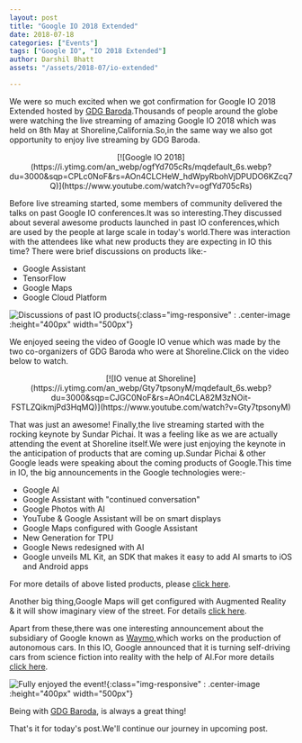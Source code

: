```yaml
---
layout: post
title: "Google IO 2018 Extended"
date: 2018-07-18
categories: ["Events"]
tags: ["Google IO", "IO 2018 Extended"]
author: Darshil Bhatt
assets: "/assets/2018-07/io-extended"

---
```

We were so much excited when we got confirmation for Google IO 2018 Extended hosted by [GDG Baroda](https://gdgbaroda.com/).Thousands of people around the globe were watching the live streaming of amazing Google IO 2018 which was held on 8th May at Shoreline,California.So,in the same way we also got opportunity to enjoy live streaming by GDG Baroda.

<center>[![Google IO 2018](https://i.ytimg.com/an_webp/ogfYd705cRs/mqdefault_6s.webp?du=3000&sqp=CPLc0NoF&rs=AOn4CLCHeW_hdWpyRbohVjDPUDO6KZcq7Q)](https://www.youtube.com/watch?v=ogfYd705cRs)</center>



Before live streaming started, some members of community delivered the talks on past Google IO conferences.It was so interesting.They discussed about several awesome products launched in past IO conferences,which are used by the people at large scale in today's world.There was interaction with the attendees like what new products they are expecting in IO this time? There were brief discussions on products like:-

* Google Assistant
* TensorFlow
* Google Maps
* Google Cloud Platform

![Discussions of past IO products]({{page.assets}}/3.jpg){:class="img-responsive" : .center-image :height="400px" width="500px"}




We enjoyed seeing the video of Google IO venue which was made by the two co-organizers of GDG Baroda who were at Shoreline.Click on the video below to watch.

<center>[![IO venue at Shoreline](https://i.ytimg.com/an_webp/Gty7tpsonyM/mqdefault_6s.webp?du=3000&sqp=CJGC0NoF&rs=AOn4CLA82M3zNOit-FSTLZQikmjPd3HqMQ)](https://www.youtube.com/watch?v=Gty7tpsonyM)</center>


That was just an awesome! Finally,the live streaming started with the rocking keynote by Sundar Pichai. It was a feeling like as we are actually attending the event at Shoreline itself.We were just enjoying the keynote in the anticipation of products that are coming up.Sundar Pichai & other Google leads were speaking about the coming products of Google.This time in IO, the big announcements in the Google technologies were:-

* Google AI
* Google Assistant with "continued conversation"
* Google Photos with AI
* YouTube & Google Assistant will be on smart displays
* Google Maps configured with Google Assistant
* New Generation for TPU
* Google News redesigned with AI
* Google unveils ML Kit, an SDK that makes it easy to add AI smarts to iOS and Android apps

For more details of above listed products, please [click here](https://techcrunch.com/2018/05/08/8-big-announcements-from-google-i-o-2018/).

Another big thing,Google Maps will get configured with Augmented Reality & it will show imaginary view of the street. For details [click here](https://www.youtube.com/watch?v=xS_NgTAB4jQ).

Apart from these,there was one interesting announcement about the subsidiary of Google known as [Waymo](https://en.wikipedia.org/wiki/Waymo),which works on the production of autonomous cars. In this IO, Google announced that it is turning self-driving cars from science fiction into reality with the help of AI.For more details [click here](https://www.youtube.com/watch?v=UrJ4-AUL4U0).


![Fully enjoyed the event!]({{page.assets}}/a.jpg){:class="img-responsive" : .center-image :height="400px" width="500px"}

Being with [GDG Baroda](https://gdgbaroda.com/), is always a great thing!

That's it for today's post.We'll continue our journey in upcoming post.
